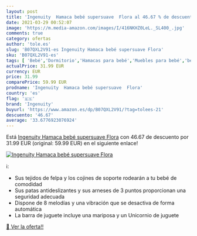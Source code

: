 ```yaml
---
layout: post
title: 'Ingenuity  Hamaca bebé supersuave  Flora al 46.67 % de descuento'
date: 2021-03-29 00:52:07
image: 'https://m.media-amazon.com/images/I/416NKHZ0LeL._SL400_.jpg'
comments: true
category: ofertas
author: 'tole.es'
slug: 'B07QXL2V91-es Ingenuity Hamaca bebé supersuave Flora'
sku: 'B07QXL2V91-es'
tags: [ 'Bebé','Dormitorio','Hamacas para bebé','Muebles para bebé','bebé','ingenuity', ]
actualPrice: 31.99 EUR
currency: EUR
price: 31.99
comparePrice: 59.99 EUR
prodname: 'Ingenuity  Hamaca bebé supersuave  Flora'
country: 'es'
flag: '🇪🇸'
brand: 'Ingenuity'
buyurl: 'https://www.amazon.es/dp/B07QXL2V91/?tag=tolees-21'
descuento: '46.67'
average: '33.6776923076924'
---
```


Está [Ingenuity  Hamaca bebé supersuave  Flora](https://www.amazon.es/dp/B07QXL2V91/?tag=tolees-21) con 46.67 de descuento por 31.99 EUR (original: 59.99 EUR) en el siguiente enlace!

[![Ingenuity  Hamaca bebé supersuave  Flora](https://m.media-amazon.com/images/I/416NKHZ0LeL._SL400_.jpg)](https://www.amazon.es/dp/B07QXL2V91/?tag=tolees-21)

ℹ️:

- Sus tejidos de felpa y los cojines de soporte rodearán a tu bebé de comodidad
- Sus patas antideslizantes y sus arneses de 3 puntos proporcionan una seguridad adecuada
- Dispone de 8 melodías y una vibración que se desactiva de forma automática
- La barra de juguete incluye una mariposa y un Unicornio de juguete

[🛒 Ver la oferta!!](https://www.amazon.es/dp/B07QXL2V91/?tag=tolees-21)
